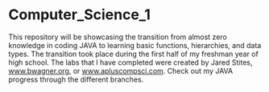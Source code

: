 # Computer_Science_1
This repository will be showcasing the transition from almost zero knowledge in coding JAVA to learning basic functions, hierarchies, and data types. The transition took place during the first half of my freshman year of high school. The labs that I have completed were created by Jared Stites, www.bwagner.org, or www.apluscompsci.com. Check out my JAVA progress through the different branches.
